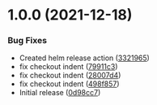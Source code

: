 # 1.0.0 (2021-12-18)


### Bug Fixes

* Created helm release action ([3321965](https://github.com/swarm-io/action-release-helm-chart/commit/3321965dddd3f8de369dcc77e1af916ca9db2685))
* fix checkout indent ([79911c3](https://github.com/swarm-io/action-release-helm-chart/commit/79911c38667135e2a0fb777af764a30d14e10688))
* fix checkout indent ([28007d4](https://github.com/swarm-io/action-release-helm-chart/commit/28007d4580186e527672dfad53f8ae07e377e372))
* fix checkout indent ([498f857](https://github.com/swarm-io/action-release-helm-chart/commit/498f857d032e03a74540719f5eb5a785171fba61))
* Initial release ([0d98cc7](https://github.com/swarm-io/action-release-helm-chart/commit/0d98cc7fcc4f92eda1ff9f6f123adf73de8dac77))
